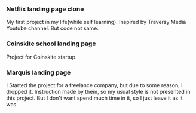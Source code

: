 ### Netflix landing page clone
My first project in my life(while self learning). Inspired by Traversy Media Youtube channel. But code not same.

### Coinskite school landing page
Project for Coinskite startup.

### Marquis landing page
I Started the project for a freelance company, but due to some reason, I dropped it. Instruction made by them, so my usual style is not presented in this project. But I don't want spend much time in it, so I just leave it as it was.